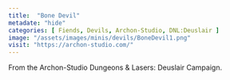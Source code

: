 ```yaml
---
title:  "Bone Devil"
metadate: "hide"
categories: [ Fiends, Devils, Archon-Studio, DNL:Deuslair ]
image: "/assets/images/minis/devils/BoneDevil1.png"
visit: "https://archon-studio.com/"
---
```

From the Archon-Studio Dungeons & Lasers: Deuslair Campaign.